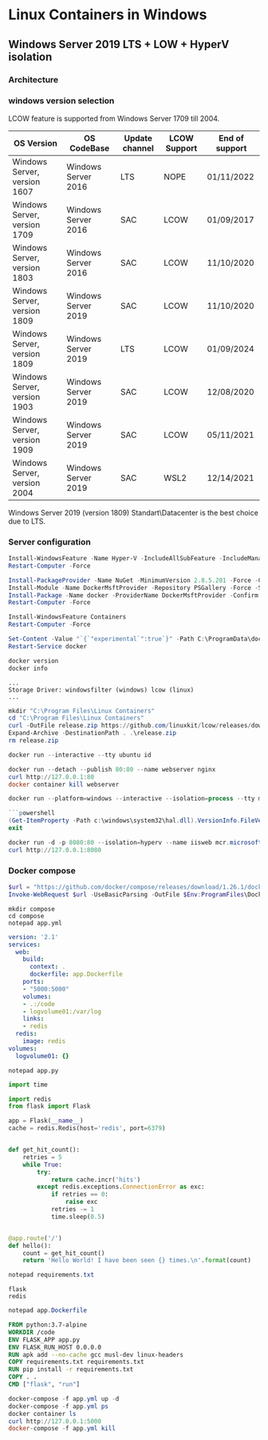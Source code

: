 # Linux Containers in Windows

## Windows Server 2019 LTS + LOW + HyperV isolation

### Architecture

### windows version selection

LCOW feature is supported from Windows Server 1709 till 2004.

| OS Version                   | OS CodeBase         | Update channel | LCOW Support | End of support |
| ---------------------------- | ------------------- | -------------- | ------------ | -------------- |
| Windows Server, version 1607 | Windows Server 2016 | LTS            | NOPE         | 01/11/2022     |
| Windows Server, version 1709 | Windows Server 2016 | SAC            | LCOW         | 01/09/2017     |
| Windows Server, version 1803 | Windows Server 2016 | SAC            | LCOW         | 11/10/2020     |
| Windows Server, version 1809 | Windows Server 2019 | SAC            | LCOW         | 11/10/2020     |
| Windows Server, version 1809 | Windows Server 2019 | LTS            | LCOW         | 01/09/2024     |
| Windows Server, version 1903 | Windows Server 2019 | SAC            | LCOW         | 12/08/2020     |
| Windows Server, version 1909 | Windows Server 2019 | SAC            | LCOW         | 05/11/2021     |
| Windows Server, version 2004 | Windows Server 2019 | SAC            | WSL2         | 12/14/2021     |

Windows Server 2019 (version 1809) Standart\Datacenter is the best choice due to LTS.

### Server configuration

```powershell
Install-WindowsFeature -Name Hyper-V -IncludeAllSubFeature -IncludeManagementTools
Restart-Computer -Force
```

```powershell
Install-PackageProvider -Name NuGet -MinimumVersion 2.8.5.201 -Force -Confirm:$False
Install-Module -Name DockerMsftProvider -Repository PSGallery -Force -Scope AllUsers -Confirm:$False
Install-Package -Name docker -ProviderName DockerMsftProvider -Confirm:$False -Force
Restart-Computer -Force
```

```powershell
Install-WindowsFeature Containers
Restart-Computer -Force
```

```powershell
Set-Content -Value "`{`"experimental`":true`}" -Path C:\ProgramData\docker\config\daemon.json
Restart-Service docker
```

```powershell
docker version
docker info
```

```plain
...
Storage Driver: windowsfilter (windows) lcow (linux)
...
```

```powershell
mkdir "C:\Program Files\Linux Containers"
cd "C:\Program Files\Linux Containers"
curl -OutFile release.zip https://github.com/linuxkit/lcow/releases/download/v4.14.35-v0.3.9/release.zip
Expand-Archive -DestinationPath . .\release.zip
rm release.zip
```

```powershell
docker run --interactive --tty ubuntu id
```

```powershell
docker run --detach --publish 80:80 --name webserver nginx
curl http://127.0.0.1:80
docker container kill webserver
```

```powershell
docker run --platform=windows --interactive --isolation=process --tty mcr.microsoft.com/powershell:lts-nanoserver-1809 pwsh.exe

```powershell
(Get-ItemProperty -Path c:\windows\system32\hal.dll).VersionInfo.FileVersion
exit
```

```powershell
docker run -d -p 8080:80 --isolation=hyperv --name iisweb mcr.microsoft.com/windows/servercore/iisdocker
curl http://127.0.0.1:8080
```

### Docker compose

```powershell
$url = "https://github.com/docker/compose/releases/download/1.26.1/docker-compose-Windows-x86_64.exe"
Invoke-WebRequest $url -UseBasicParsing -OutFile $Env:ProgramFiles\Docker\docker-compose.exe
```

```
mkdir compose
cd compose
notepad app.yml
```

```yaml
version: '2.1'
services:
  web:
    build:
      context: .
      dockerfile: app.Dockerfile
    ports:
    - "5000:5000"
    volumes:
    - .:/code
    - logvolume01:/var/log
    links:
    - redis
  redis:
    image: redis
volumes:
  logvolume01: {}
```

```
notepad app.py
```


```python
import time

import redis
from flask import Flask

app = Flask(__name__)
cache = redis.Redis(host='redis', port=6379)


def get_hit_count():
    retries = 5
    while True:
        try:
            return cache.incr('hits')
        except redis.exceptions.ConnectionError as exc:
            if retries == 0:
                raise exc
            retries -= 1
            time.sleep(0.5)


@app.route('/')
def hello():
    count = get_hit_count()
    return 'Hello World! I have been seen {} times.\n'.format(count)
```

```powershell
notepad requirements.txt
```

```plain
flask
redis
```

```powershell
notepad app.Dockerfile
```

```Dockerfile
FROM python:3.7-alpine
WORKDIR /code
ENV FLASK_APP app.py
ENV FLASK_RUN_HOST 0.0.0.0
RUN apk add --no-cache gcc musl-dev linux-headers
COPY requirements.txt requirements.txt
RUN pip install -r requirements.txt
COPY . .
CMD ["flask", "run"]
```

```powershell
docker-compose -f app.yml up -d
docker-compose -f app.yml ps
docker container ls
curl http://127.0.0.1:5000
docker-compose -f app.yml kill
```

<script src="https://gist.github.com/btower-labz/f4da5b5d66b5d81e6a097d2eaa72f59d.js?file=app.py" />

